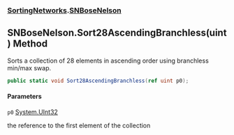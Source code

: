 ### [SortingNetworks](SortingNetworks.md 'SortingNetworks').[SNBoseNelson](SortingNetworks.SNBoseNelson.md 'SortingNetworks.SNBoseNelson')

## SNBoseNelson.Sort28AscendingBranchless(uint) Method

Sorts a collection of 28 elements in ascending order using branchless min/max swap.

```csharp
public static void Sort28AscendingBranchless(ref uint p0);
```
#### Parameters

<a name='SortingNetworks.SNBoseNelson.Sort28AscendingBranchless(uint).p0'></a>

`p0` [System.UInt32](https://docs.microsoft.com/en-us/dotnet/api/System.UInt32 'System.UInt32')

the reference to the first element of the collection